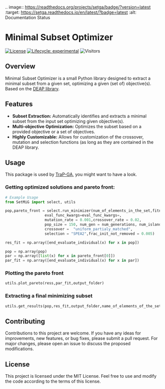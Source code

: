 .. image:: https://readthedocs.org/projects/setga/badge/?version=latest
    :target: https://setga.readthedocs.io/en/latest/?badge=latest
    :alt: Documentation Status

# Minimal Subset Optimizer

[![License](https://img.shields.io/badge/license-MIT-blue.svg)](https://opensource.org/licenses/MIT)
[![Lifecycle: experimental](https://img.shields.io/badge/lifecycle-experimental-orange.svg)](https://lifecycle.r-lib.org/articles/stages.html#experimental)
![Visitors](https://api.visitorbadge.io/api/visitors?path=https://github.com/lavakin/TraP-GA&label=Visitors&countColor=%23263759&style=flat)

## Overview

Minimal Subset Optimizer is a small Python library designed to extract a minimal subset from a given set, optimizing a given (set of) objective(s). Based on the [DEAP library](https://deap.readthedocs.io/en/master/).

## Features

- **Subset Extraction:** Automatically identifies and extracts a minimal subset from the input set optimizing given objective(s).
- **Multi-objective Optimization:** Optimizes the subset based on a provided objective or a set of objectives.
- **Highly Customizable:** Allows for customization of the crossover, mutation and selection functions (as long as they are contained in the DEAP library.


## Usage
This package is used by [TraP-GA](https://github.com/lavakin/TraP-GA), you might want to have a look.
### Getting optimized solutions and pareto front:
```python
# Example Usage
from SetMiG import select, utils

pop,pareto_front = select.run_minimizer(num_of_elements_in_the_set,fitness_function,stats_by,stats_names_list, 
                  eval_func_kwargs=eval_func_kwargs=,
                  mutation_rate = 0.001,crossover_rate = 0.02, 
                  pop_size = 150, num_gen = num_generations, num_islands = 8, mutation = "bit_flip" , 
                  crossover =  "uniform_partialy_matched",
                  selection = "SPEA2",frac_init_not_removed = 0.005)
```

```python
res_fit = np.array([end_evaluate_individual(x) for x in pop])

pop = np.array(pop)
par = np.array([list(x) for x in pareto_front[0]])
par_fit = np.array([end_evaluate_individual(x) for x in par])
```

### Plotting the pareto front
```python
utils.plot_pareto(ress,par_fit,output_folder)
```
### Extracting a final minimizing subset
```python
utils.get_results(pop,res_fit,output_folder,name_of_elements_of_the_set)
```
## Contributing

Contributions to this project are welcome. If you have any ideas for improvements, new features, or bug fixes, please submit a pull request. For major changes, please open an issue to discuss the proposed modifications.


## License

This project is licensed under the MIT License. Feel free to use and modify the code according to the terms of this license.
